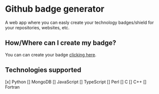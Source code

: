 # Github badge generator
A web app where you can easly create your technology badges/shield for your repositories, websites, etc.

## How/Where can I create my badge?
You can can create your badge [clicking here](https://kykal.github.io/github-badge-generator/).

## Technologies supported
[x] Python
[] MongoDB
[] JavaScript
[] TypeScript
[] Perl
[] C
[] C++
[] Fortran
